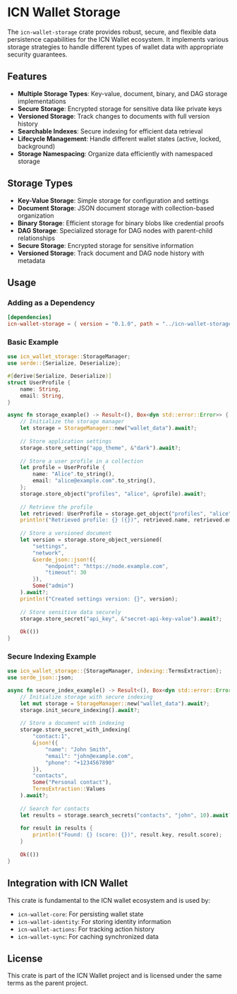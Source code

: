 # ICN Wallet Storage

The `icn-wallet-storage` crate provides robust, secure, and flexible data persistence capabilities for the ICN Wallet ecosystem. It implements various storage strategies to handle different types of wallet data with appropriate security guarantees.

## Features

- **Multiple Storage Types**: Key-value, document, binary, and DAG storage implementations
- **Secure Storage**: Encrypted storage for sensitive data like private keys
- **Versioned Storage**: Track changes to documents with full version history
- **Searchable Indexes**: Secure indexing for efficient data retrieval
- **Lifecycle Management**: Handle different wallet states (active, locked, background)
- **Storage Namespacing**: Organize data efficiently with namespaced storage

## Storage Types

- **Key-Value Storage**: Simple storage for configuration and settings
- **Document Storage**: JSON document storage with collection-based organization
- **Binary Storage**: Efficient storage for binary blobs like credential proofs
- **DAG Storage**: Specialized storage for DAG nodes with parent-child relationships
- **Secure Storage**: Encrypted storage for sensitive information
- **Versioned Storage**: Track document and DAG node history with metadata

## Usage

### Adding as a Dependency

```toml
[dependencies]
icn-wallet-storage = { version = "0.1.0", path = "../icn-wallet-storage" }
```

### Basic Example

```rust
use icn_wallet_storage::StorageManager;
use serde::{Serialize, Deserialize};

#[derive(Serialize, Deserialize)]
struct UserProfile {
    name: String,
    email: String,
}

async fn storage_example() -> Result<(), Box<dyn std::error::Error>> {
    // Initialize the storage manager
    let storage = StorageManager::new("wallet_data").await?;
    
    // Store application settings
    storage.store_setting("app_theme", &"dark").await?;
    
    // Store a user profile in a collection
    let profile = UserProfile {
        name: "Alice".to_string(),
        email: "alice@example.com".to_string(),
    };
    storage.store_object("profiles", "alice", &profile).await?;
    
    // Retrieve the profile
    let retrieved: UserProfile = storage.get_object("profiles", "alice").await?;
    println!("Retrieved profile: {} ({})", retrieved.name, retrieved.email);
    
    // Store a versioned document
    let version = storage.store_object_versioned(
        "settings", 
        "network", 
        &serde_json::json!({
            "endpoint": "https://node.example.com",
            "timeout": 30
        }),
        Some("admin")
    ).await?;
    println!("Created settings version: {}", version);
    
    // Store sensitive data securely
    storage.store_secret("api_key", &"secret-api-key-value").await?;
    
    Ok(())
}
```

### Secure Indexing Example

```rust
use icn_wallet_storage::{StorageManager, indexing::TermsExtraction};
use serde_json::json;

async fn secure_index_example() -> Result<(), Box<dyn std::error::Error>> {
    // Initialize storage with secure indexing
    let mut storage = StorageManager::new("wallet_data").await?;
    storage.init_secure_indexing().await?;
    
    // Store a document with indexing
    storage.store_secret_with_indexing(
        "contact:1",
        &json!({
            "name": "John Smith",
            "email": "john@example.com",
            "phone": "+1234567890"
        }),
        "contacts",
        Some("Personal contact"),
        TermsExtraction::Values
    ).await?;
    
    // Search for contacts
    let results = storage.search_secrets("contacts", "john", 10).await?;
    
    for result in results {
        println!("Found: {} (score: {})", result.key, result.score);
    }
    
    Ok(())
}
```

## Integration with ICN Wallet

This crate is fundamental to the ICN wallet ecosystem and is used by:

- `icn-wallet-core`: For persisting wallet state
- `icn-wallet-identity`: For storing identity information
- `icn-wallet-actions`: For tracking action history
- `icn-wallet-sync`: For caching synchronized data

## License

This crate is part of the ICN Wallet project and is licensed under the same terms as the parent project. 